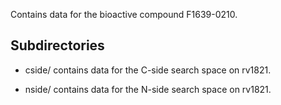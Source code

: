 Contains data for the bioactive compound F1639-0210.

## Subdirectories

- cside/ contains data for the C-side search space on rv1821.

- nside/ contains data for the N-side search space on rv1821.

